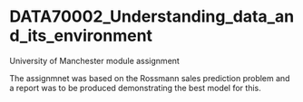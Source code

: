 # DATA70002_Understanding_data_and_its_environment
 University of Manchester module assignment

 The assignmnet was based on the Rossmann sales prediction problem and a report was to be produced demonstrating the best model for this.
